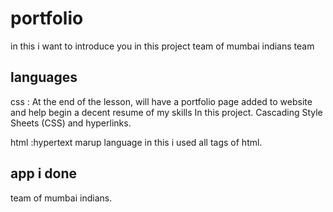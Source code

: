 # portfolio
in this i want to introduce you in this project 
team of mumbai indians team

## languages
css : At the end of the lesson, will have a portfolio page added to website and help begin a decent resume of my skills  In this project. Cascading Style Sheets (CSS) and hyperlinks.

html :hypertext marup language in this i used all tags of html.

## app i done
 team of mumbai indians.
